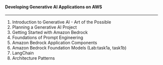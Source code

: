 #### Developing Generative AI Applications on AWS

---

1. Introduction to Generative AI - Art of the Possible
2. Planning a Generative AI Project
3. Getting Started with Amazon Bedrock
4. Foundations of Prompt Engineering
5. Amazon Bedrock Application Components
6. Amazon Bedrock Foundation Models (Lab:task1a, task1b)
7. LangChain
8. Architecture Patterns
